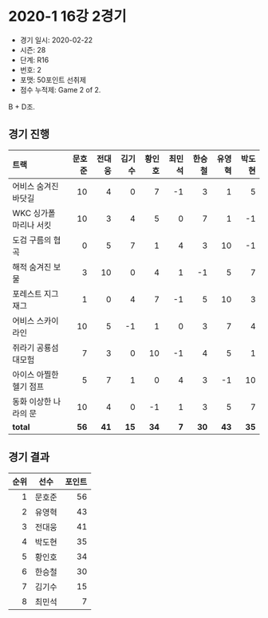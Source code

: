 # 2020-1 16강 2경기

- 경기 일시: 2020-02-22
- 시즌: 28
- 단계: R16
- 번호: 2
- 포맷: 50포인트 선취제
- 점수 누적제: Game 2 of 2.



B + D조.

## 경기 진행

| 트랙 | 문호준 | 전대웅 | 김기수 | 황인호 | 최민석 | 한승철 | 유영혁 | 박도현 |
|:---|---:|---:|---:|---:|---:|---:|---:|---:|
| 어비스 숨겨진 바닷길 | 10 | 4 | 0 | 7 | -1 | 3 | 1 | 5 |
| WKC 싱가폴 마리나 서킷 | 10 | 3 | 4 | 5 | 0 | 7 | 1 | -1 |
| 도검 구름의 협곡 | 0 | 5 | 7 | 1 | 4 | 3 | 10 | -1 |
| 해적 숨겨진 보물 | 3 | 10 | 0 | 4 | 1 | -1 | 5 | 7 |
| 포레스트 지그재그 | 1 | 0 | 4 | 7 | -1 | 5 | 10 | 3 |
| 어비스 스카이라인 | 10 | 5 | -1 | 1 | 0 | 3 | 7 | 4 |
| 쥐라기 공룡섬 대모험 | 7 | 3 | 0 | 10 | -1 | 4 | 5 | 1 |
| 아이스 아찔한 헬기 점프 | 5 | 7 | 1 | 0 | 4 | 3 | -1 | 10 |
| 동화 이상한 나라의 문 | 10 | 4 | 0 | -1 | 1 | 3 | 5 | 7 |
| __total__ | __56__ | __41__ | __15__ | __34__ | __7__ | __30__ | __43__ | __35__ |




## 경기 결과

| 순위 | 선수 | 포인트 |
|---:|:---:|---:|
| 1 | 문호준 | 56 |
| 2 | 유영혁 | 43 |
| 3 | 전대웅 | 41 |
| 4 | 박도현 | 35 |
| 5 | 황인호 | 34 |
| 6 | 한승철 | 30 |
| 7 | 김기수 | 15 |
| 8 | 최민석 | 7 |

